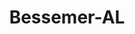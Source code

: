 ---
title: Bessemer-AL
slug: bessemer-al
f_state:
- cms/state/alabama.md
f_locations:
- cms/payday-loan/ace-cash-express-906.md
- cms/payday-loan/advance-america-1051.md
- cms/payday-loan/advance-america-1052.md
- cms/payday-loan/advance-america-1053.md
- cms/payday-loan/advance-america-1054.md
- cms/payday-loan/cash-choice-6765.md
- cms/payday-loan/cash-country-usa-title-loans-6954.md
- cms/payday-loan/cash-express-7102.md
- cms/payday-loan/cash-express-7103.md
- cms/payday-loan/cash-services-inc-8377.md
- cms/payday-loan/check-go-9686.md
- cms/payday-loan/check-go-9687.md
- cms/payday-loan/check-connection-11135.md
- cms/payday-loan/check-depot-11145.md
- cms/payday-loan/check-exchange-bessemer-llc-11229.md
- cms/payday-loan/check-into-cash-11445.md
- cms/payday-loan/check-into-cash-11446.md
- cms/payday-loan/check-into-cash-inc-13000.md
- cms/payday-loan/checks-cashed-14501.md
- cms/payday-loan/economy-check-advance-16701.md
- cms/payday-loan/just-cash-19902.md
- cms/payday-loan/money-in-minutes-21271.md
- cms/payday-loan/payday-loan-store-of-illinois-23996.md
- cms/payday-loan/title-cash-27699.md
- cms/payday-loan/title-cash-27700.md
- cms/payday-loan/titlemax-27859.md
updated-on: '2024-05-30T13:41:28.615Z'
created-on: '2024-05-30T13:41:28.615Z'
published-on: '2024-05-30T13:54:32.469Z'
f_city: Bessemer
layout: '[city].html'
tags: city
---